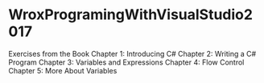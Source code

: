 # WroxProgramingWithVisualStudio2017
Exercises from the Book
Chapter 1: Introducing C#
Chapter 2: Writing a C# Program
Chapter 3: Variables and Expressions
Chapter 4: Flow Control
Chapter 5: More About Variables
